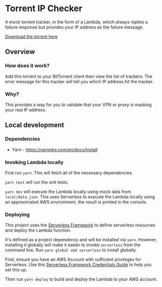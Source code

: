 # Torrent IP Checker

A mock torrent tracker, in the form of a Lambda, which always replies a failure response but provides your IP address as the failure message.

[Download the torrent here](https://www.google.com)

## Overview

### How does it work?

Add this torrent to your BitTorrent client then view the list of trackers. The error message for this tracker will tell you which IP address hit the tracker.

### Why?

This provides a way for you to validate that your VPN or proxy is masking your real IP address.

## Local development

### Dependencies

- Yarn - https://yarnpkg.com/en/docs/install

### Invoking Lambda locally

First run `yarn`. This will fetch all of the necessary dependencies.

`yarn test` will run the unit tests.

`yarn dev` will execute the Lambda locally using mock data from `local/data.json`. This uses Serverless to execute the Lambda locally using an approximated AWS environment, the result is printed in the console.

### Deploying

This project uses the [Serverless Framework](https://serverless.com/) to define serverless resources and deploy the Lambda function.

It's defined as a project dependency and will be installed via `yarn`. However, installing it globally will make it easier to invoke `serverless` from the command line. Run `yarn global add serverless` to install globally.

First, ensure you have an AWS Account with sufficient privileges for Serverless. Use this [Serverless Framework Credentials Guide](https://serverless.com/framework/docs/providers/aws/guide/credentials/) to help you set this up.

Then run `yarn deploy` to build and deploy the Lambda to your AWS account.
